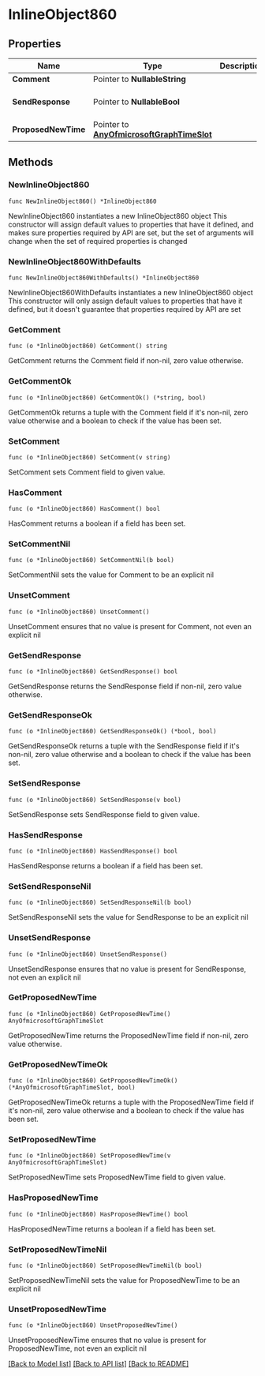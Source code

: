 # InlineObject860

## Properties

Name | Type | Description | Notes
------------ | ------------- | ------------- | -------------
**Comment** | Pointer to **NullableString** |  | [optional] 
**SendResponse** | Pointer to **NullableBool** |  | [optional] [default to false]
**ProposedNewTime** | Pointer to [**AnyOfmicrosoftGraphTimeSlot**](anyOf&lt;microsoft.graph.timeSlot&gt;.md) |  | [optional] 

## Methods

### NewInlineObject860

`func NewInlineObject860() *InlineObject860`

NewInlineObject860 instantiates a new InlineObject860 object
This constructor will assign default values to properties that have it defined,
and makes sure properties required by API are set, but the set of arguments
will change when the set of required properties is changed

### NewInlineObject860WithDefaults

`func NewInlineObject860WithDefaults() *InlineObject860`

NewInlineObject860WithDefaults instantiates a new InlineObject860 object
This constructor will only assign default values to properties that have it defined,
but it doesn't guarantee that properties required by API are set

### GetComment

`func (o *InlineObject860) GetComment() string`

GetComment returns the Comment field if non-nil, zero value otherwise.

### GetCommentOk

`func (o *InlineObject860) GetCommentOk() (*string, bool)`

GetCommentOk returns a tuple with the Comment field if it's non-nil, zero value otherwise
and a boolean to check if the value has been set.

### SetComment

`func (o *InlineObject860) SetComment(v string)`

SetComment sets Comment field to given value.

### HasComment

`func (o *InlineObject860) HasComment() bool`

HasComment returns a boolean if a field has been set.

### SetCommentNil

`func (o *InlineObject860) SetCommentNil(b bool)`

 SetCommentNil sets the value for Comment to be an explicit nil

### UnsetComment
`func (o *InlineObject860) UnsetComment()`

UnsetComment ensures that no value is present for Comment, not even an explicit nil
### GetSendResponse

`func (o *InlineObject860) GetSendResponse() bool`

GetSendResponse returns the SendResponse field if non-nil, zero value otherwise.

### GetSendResponseOk

`func (o *InlineObject860) GetSendResponseOk() (*bool, bool)`

GetSendResponseOk returns a tuple with the SendResponse field if it's non-nil, zero value otherwise
and a boolean to check if the value has been set.

### SetSendResponse

`func (o *InlineObject860) SetSendResponse(v bool)`

SetSendResponse sets SendResponse field to given value.

### HasSendResponse

`func (o *InlineObject860) HasSendResponse() bool`

HasSendResponse returns a boolean if a field has been set.

### SetSendResponseNil

`func (o *InlineObject860) SetSendResponseNil(b bool)`

 SetSendResponseNil sets the value for SendResponse to be an explicit nil

### UnsetSendResponse
`func (o *InlineObject860) UnsetSendResponse()`

UnsetSendResponse ensures that no value is present for SendResponse, not even an explicit nil
### GetProposedNewTime

`func (o *InlineObject860) GetProposedNewTime() AnyOfmicrosoftGraphTimeSlot`

GetProposedNewTime returns the ProposedNewTime field if non-nil, zero value otherwise.

### GetProposedNewTimeOk

`func (o *InlineObject860) GetProposedNewTimeOk() (*AnyOfmicrosoftGraphTimeSlot, bool)`

GetProposedNewTimeOk returns a tuple with the ProposedNewTime field if it's non-nil, zero value otherwise
and a boolean to check if the value has been set.

### SetProposedNewTime

`func (o *InlineObject860) SetProposedNewTime(v AnyOfmicrosoftGraphTimeSlot)`

SetProposedNewTime sets ProposedNewTime field to given value.

### HasProposedNewTime

`func (o *InlineObject860) HasProposedNewTime() bool`

HasProposedNewTime returns a boolean if a field has been set.

### SetProposedNewTimeNil

`func (o *InlineObject860) SetProposedNewTimeNil(b bool)`

 SetProposedNewTimeNil sets the value for ProposedNewTime to be an explicit nil

### UnsetProposedNewTime
`func (o *InlineObject860) UnsetProposedNewTime()`

UnsetProposedNewTime ensures that no value is present for ProposedNewTime, not even an explicit nil

[[Back to Model list]](../README.md#documentation-for-models) [[Back to API list]](../README.md#documentation-for-api-endpoints) [[Back to README]](../README.md)


